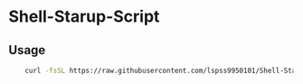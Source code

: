 # Shell-Starup-Script
## Usage
```bash
    curl -fsSL https://raw.githubusercontent.com/lspss9950101/Shell-Starup-Script/main/startup.sh 1> ~/.startup.sh && bash ~/.startup.sh && rm ~/.startup
```
